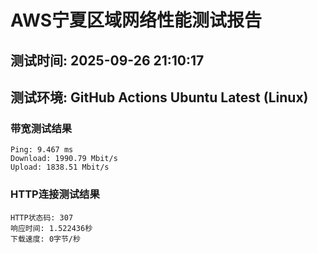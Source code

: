 # AWS宁夏区域网络性能测试报告
## 测试时间: 2025-09-26 21:10:17
## 测试环境: GitHub Actions Ubuntu Latest (Linux)

### 带宽测试结果
```
Ping: 9.467 ms
Download: 1990.79 Mbit/s
Upload: 1838.51 Mbit/s
```

### HTTP连接测试结果
```
HTTP状态码: 307
响应时间: 1.522436秒
下载速度: 0字节/秒
```

